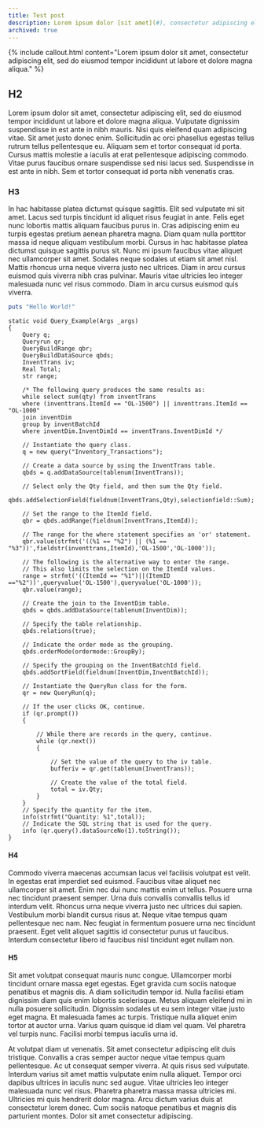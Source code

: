 ```yaml
---
title: Test post
description: Lorem ipsum dolor [sit amet](#), consectetur adipiscing elit, sed do eiusmod tempor incididunt ut labore et dolore magna aliqua. Vulputate dignissim suspendisse in est ante in nibh mauris. Nisi quis eleifend quam adipiscing vitae.
archived: true
---
```



{% include callout.html content="Lorem ipsum dolor sit amet, consectetur adipiscing elit, sed do eiusmod tempor incididunt ut labore et dolore magna aliqua." %}

## H2

Lorem ipsum dolor sit amet, consectetur adipiscing elit, sed do eiusmod tempor incididunt ut labore et dolore magna aliqua. Vulputate dignissim suspendisse in est ante in nibh mauris. Nisi quis eleifend quam adipiscing vitae. Sit amet justo donec enim. Sollicitudin ac orci phasellus egestas tellus rutrum tellus pellentesque eu. Aliquam sem et tortor consequat id porta. Cursus mattis molestie a iaculis at erat pellentesque adipiscing commodo. Vitae purus faucibus ornare suspendisse sed nisi lacus sed. Suspendisse in est ante in nibh. Sem et tortor consequat id porta nibh venenatis cras.

### H3

In hac habitasse platea dictumst quisque sagittis. Elit sed vulputate mi sit amet. Lacus sed turpis tincidunt id aliquet risus feugiat in ante. Felis eget nunc lobortis mattis aliquam faucibus purus in. Cras adipiscing enim eu turpis egestas pretium aenean pharetra magna. Diam quam nulla porttitor massa id neque aliquam vestibulum morbi. Cursus in hac habitasse platea dictumst quisque sagittis purus sit. Nunc mi ipsum faucibus vitae aliquet nec ullamcorper sit amet. Sodales neque sodales ut etiam sit amet nisl. Mattis rhoncus urna neque viverra justo nec ultrices. Diam in arcu cursus euismod quis viverra nibh cras pulvinar. Mauris vitae ultricies leo integer malesuada nunc vel risus commodo. Diam in arcu cursus euismod quis viverra.

```ruby
puts "Hello World!"
```

```text
static void Query_Example(Args _args)
{
    Query q;
    Queryrun qr;
    QueryBuildRange qbr;
    QueryBuildDataSource qbds;
    InventTrans iv;
    Real Total;
    str range;
    
    /* The following query produces the same results as:
    while select sum(qty) from inventTrans
    where (inventtrans.ItemId == "OL-1500") || inventtrans.ItemId == "OL-1000"
    join inventDim
    group by inventBatchId
    where inventDim.InventDimId == inventTrans.InventDimId */
    
    // Instantiate the query class.
    q = new query("Inventory_Transactions"); 
    
    // Create a data source by using the InventTrans table.
    qbds = q.addDataSource(tablenum(InventTrans));
    
    // Select only the Qty field, and then sum the Qty field.
    qbds.addSelectionField(fieldnum(InventTrans,Qty),selectionfield::Sum); 
    
    // Set the range to the ItemId field.
    qbr = qbds.addRange(fieldnum(InventTrans,ItemId)); 
    
    // The range for the where statement specifies an 'or' statement.
    qbr.value(strfmt('((%1 == "%2") || (%1 == "%3"))',fieldstr(inventtrans,ItemId),'OL-1500','OL-1000'));
    
    // The following is the alternative way to enter the range.
    // This also limits the selection on the ItemId values.
    range = strfmt('((ItemId == "%1")||(ItemID =="%2"))',queryvalue('OL-1500'),queryvalue('OL-1000'));
    qbr.value(range); 
    
    // Create the join to the InventDim table.
    qbds = qbds.addDataSource(tablenum(InventDim));
    
    // Specify the table relationship.
    qbds.relations(true);
    
    // Indicate the order mode as the grouping.
    qbds.orderMode(ordermode::GroupBy);
    
    // Specify the grouping on the InventBatchId field.
    qbds.addSortField(fieldnum(InventDim,InventBatchId)); 
    
    // Instantiate the QueryRun class for the form.
    qr = new QueryRun(q); 
    
    // If the user clicks OK, continue.
    if (qr.prompt()) 
    {
    
        // While there are records in the query, continue.
        while (qr.next()) 
        {
        
            // Set the value of the query to the iv table. 
            bufferiv = qr.get(tablenum(InventTrans)); 
            
            // Create the value of the total field.
            total = iv.Qty; 
        }
    }
    // Specify the quantity for the item.
    info(strfmt("Quantity: %1",total)); 
    // Indicate the SQL string that is used for the query.
    info (qr.query().dataSourceNo(1).toString()); 
}
```

#### H4

Commodo viverra maecenas accumsan lacus vel facilisis volutpat est velit. In egestas erat imperdiet sed euismod. Faucibus vitae aliquet nec ullamcorper sit amet. Enim nec dui nunc mattis enim ut tellus. Posuere urna nec tincidunt praesent semper. Urna duis convallis convallis tellus id interdum velit. Rhoncus urna neque viverra justo nec ultrices dui sapien. Vestibulum morbi blandit cursus risus at. Neque vitae tempus quam pellentesque nec nam. Nec feugiat in fermentum posuere urna nec tincidunt praesent. Eget velit aliquet sagittis id consectetur purus ut faucibus. Interdum consectetur libero id faucibus nisl tincidunt eget nullam non.

#### H5

Sit amet volutpat consequat mauris nunc congue. Ullamcorper morbi tincidunt ornare massa eget egestas. Eget gravida cum sociis natoque penatibus et magnis dis. A diam sollicitudin tempor id. Nulla facilisi etiam dignissim diam quis enim lobortis scelerisque. Metus aliquam eleifend mi in nulla posuere sollicitudin. Dignissim sodales ut eu sem integer vitae justo eget magna. Et malesuada fames ac turpis. Tristique nulla aliquet enim tortor at auctor urna. Varius quam quisque id diam vel quam. Vel pharetra vel turpis nunc. Facilisi morbi tempus iaculis urna id.

At volutpat diam ut venenatis. Sit amet consectetur adipiscing elit duis tristique. Convallis a cras semper auctor neque vitae tempus quam pellentesque. Ac ut consequat semper viverra. At quis risus sed vulputate. Interdum varius sit amet mattis vulputate enim nulla aliquet. Tempor orci dapibus ultrices in iaculis nunc sed augue. Vitae ultricies leo integer malesuada nunc vel risus. Pharetra pharetra massa massa ultricies mi. Ultricies mi quis hendrerit dolor magna. Arcu dictum varius duis at consectetur lorem donec. Cum sociis natoque penatibus et magnis dis parturient montes. Dolor sit amet consectetur adipiscing.
